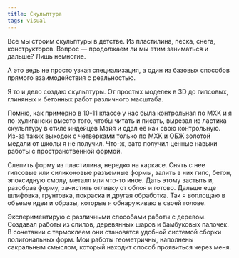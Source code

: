 ```yaml
---
title: Скульптура
tags: visual
---
```


Все мы строим скульптуры в детстве. Из пластилина, песка, снега, конструкторов. Вопрос — продолжаем ли мы этим заниматься и дальше? Лишь немногие.

А это ведь не просто узкая специализация, а один из базовых способов прямого взаимодействия с реальностью. 

Я то и дело создаю скульптуры. От простых моделек в 3D до гипсовых, глиняных и бетонных работ различного масштаба.

Помню, как примерно в 10-11 классе у нас была контрольная по МХК и я по-хулигански вместо того, чтобы читать и писать, вырезал из ластика скульптуру в стиле индейцев Майя и сдал её как свою контрольную. Из-за таких выходок с четверками только по МХК и ОБЖ золотой медали от школы я не получил. Что-ж, зато получил ценные навыки работы с пространственной формой.

Слепить форму из пластилина, нередко на каркасе. Снять с нее гипсовые или силиконовые разъемные формы, залить в них гипс, бетон, эпоксидную смолу, металл или что-то иное. Дать этому застыть и, разобрав форму, зачистить отливку от облоя и готово. Дальше еще шлифовка, грунтовка, покраска и другая обработка. Так я воплощаю в объеме идеи и образы, которые я обнаруживаю в своей голове.

Экспериментирую с различными способами работы с деревом. Создавал работы из спилов, деревянных шаров и бамбуковых палочек. В сочетании с термоклеем они становятся удобной системой сборки полигональных форм. Мои работы геометричны, наполнены сакральным смыслом, который находит способ проявиться через меня.



